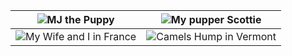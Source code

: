 <!--
**webdog/webdog** is a ✨ _special_ ✨ repository because its `README.md` (this file) appears on your GitHub profile.

Here are some ideas to get you started:

- 🔭 I’m currently working on ...
- 🌱 I’m currently learning ...
- 👯 I’m looking to collaborate on ...
- 🤔 I’m looking for help with ...
- 💬 Ask me about ...
- 📫 How to reach me: ...
- 😄 Pronouns: ...
- ⚡ Fun fact: ...
-->

| <img src="https://user-images.githubusercontent.com/960210/87176533-de192580-c29f-11ea-92ce-379535d2e074.png" alt="MJ the Puppy"> | <img src="https://user-images.githubusercontent.com/960210/87176765-2b959280-c2a0-11ea-91d6-4eec182d7955.png" alt="My pupper Scottie"> |
|:-:| :-: |
| <img src="https://user-images.githubusercontent.com/960210/87186423-17a65c80-c2b1-11ea-9bd5-ff2f6cdc8350.png" alt="My Wife and I in France"> | <img src="https://user-images.githubusercontent.com/960210/87176996-8929df00-c2a0-11ea-925d-6215e6e8cd2d.png" alt="Camels Hump in Vermont"> |
